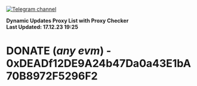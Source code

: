 [![Telegram channel](https://img.shields.io/endpoint?url=https://runkit.io/damiankrawczyk/telegram-badge/branches/master?url=https://t.me/n4z4v0d)](https://t.me/n4z4v0d) 

**Dynamic Updates Proxy List with Proxy Checker**  
**Last Updated: 17.12.23 19:25**

# DONATE (_any evm_) - 0xDEADf12DE9A24b47Da0a43E1bA70B8972F5296F2

